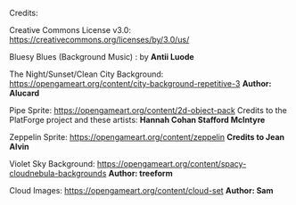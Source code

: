 
Credits:

Creative Commons License v3.0:
https://creativecommons.org/licenses/by/3.0/us/

Bluesy Blues (Background Music) :
by <b> Antii Luode </b>


The Night/Sunset/Clean City Background:
https://opengameart.org/content/city-background-repetitive-3
<b> Author: Alucard </b>

Pipe Sprite:
https://opengameart.org/content/2d-object-pack
Credits to the PlatForge project and these artists:
<b> Hannah Cohan </b>
<b> Stafford McIntyre </b>

Zeppelin Sprite:
https://opengameart.org/content/zeppelin
<b> Credits to Jean Alvin </b> 

Violet Sky Background:
https://opengameart.org/content/spacy-cloudnebula-backgrounds
<b> Author: treeform </b>

Cloud Images:
https://opengameart.org/content/cloud-set
<b> Author: Sam </b>
